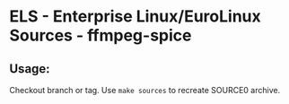 # ELS - Enterprise Linux/EuroLinux Sources - ffmpeg-spice
 
## Usage:
  Checkout branch or tag. Use `make sources` to recreate  SOURCE0 archive.
